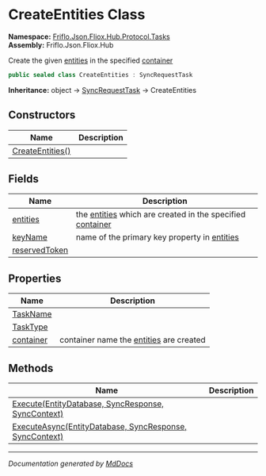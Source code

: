 ﻿<!--  
  <auto-generated>   
    The contents of this file were generated by a tool.  
    Changes to this file may be list if the file is regenerated  
  </auto-generated>   
-->

# CreateEntities Class

**Namespace:** [Friflo.Json.Fliox.Hub.Protocol.Tasks](../index.md)  
**Assembly:** Friflo.Json.Fliox.Hub

Create the given [entities](fields/entities.md) in the specified [container](properties/container.md)

```csharp
public sealed class CreateEntities : SyncRequestTask
```

**Inheritance:** object → [SyncRequestTask](../SyncRequestTask/index.md) → CreateEntities

## Constructors

| Name                                      | Description |
| ----------------------------------------- | ----------- |
| [CreateEntities()](constructors/index.md) |             |

## Fields

| Name                                     | Description                                                                                                |
| ---------------------------------------- | ---------------------------------------------------------------------------------------------------------- |
| [entities](fields/entities.md)           | the [entities](fields/entities.md) which are created in the specified [container](properties/container.md) |
| [keyName](fields/keyName.md)             | name of the primary key property in [entities](fields/entities.md)                                         |
| [reservedToken](fields/reservedToken.md) |                                                                                                            |

## Properties

| Name                                 | Description                                                   |
| ------------------------------------ | ------------------------------------------------------------- |
| [TaskName](properties/TaskName.md)   |                                                               |
| [TaskType](properties/TaskType.md)   |                                                               |
| [container](properties/container.md) | container name the [entities](fields/entities.md) are created |

## Methods

| Name                                                                               | Description |
| ---------------------------------------------------------------------------------- | ----------- |
| [Execute(EntityDatabase, SyncResponse, SyncContext)](methods/Execute.md)           |             |
| [ExecuteAsync(EntityDatabase, SyncResponse, SyncContext)](methods/ExecuteAsync.md) |             |

___

*Documentation generated by [MdDocs](https://github.com/ap0llo/mddocs)*
